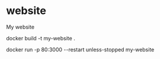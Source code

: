 # website
My website

docker build -t my-website .

docker run -p 80:3000 --restart unless-stopped my-website
